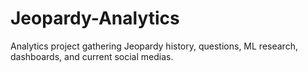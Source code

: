 # Jeopardy-Analytics
Analytics project gathering Jeopardy history, questions, ML research, dashboards, and current social medias.
